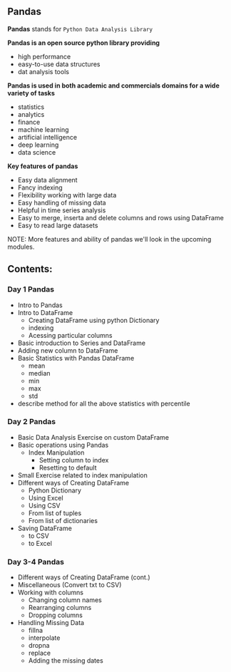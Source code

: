 ## Pandas

<b>Pandas</b> stands for ```Python Data Analysis Library```

<b>Pandas is an open source python library providing</b>
- high performance
- easy-to-use data structures
- dat analysis tools

<b>Pandas is used in both academic and commercials domains for a wide variety of tasks</b>
- statistics
- analytics
- finance
- machine learning
- artificial intelligence
- deep learning
- data science

<b>Key features of pandas</b>
- Easy data alignment
- Fancy indexing
- Flexibility working with large data
- Easy handling of missing data
- Helpful in time series analysis
- Easy to merge, inserta and delete columns and rows using DataFrame
- Easy to read large datasets

NOTE: More features and ability of pandas we'll look in the upcoming modules.

## Contents:

### Day 1 Pandas
- Intro to Pandas
- Intro to DataFrame
	- Creating DataFrame using python Dictionary
	- indexing
	- Acessing particular columns
- Basic introduction to Series and DataFrame
- Adding new column to DataFrame
- Basic Statistics with Pandas DataFrame
	- mean
	- median
	- min
	- max
	- std
- describe method for all the above statistics with percentile

### Day 2 Pandas
- Basic Data Analysis Exercise on custom DataFrame
- Basic operations using Pandas
	- Index Manipulation
		- Setting column to index
		- Resetting to default
- Small Exercise related to index manipulation
- Different ways of Creating DataFrame
	- Python Dictionary
	- Using Excel
	- Using CSV
	- From list of tuples
	- From list of dictionaries
- Saving DataFrame
	- to CSV
	- to Excel
	
### Day 3-4 Pandas
- Different ways of Creating DataFrame (cont.)
- Miscellaneous (Convert txt to CSV)
- Working with columns
	- Changing column names
	- Rearranging columns
	- Dropping columns
- Handling Missing Data
	- fillna
	- interpolate
	- dropna
	- replace
	- Adding the missing dates
